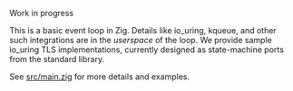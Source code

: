 Work in progress

This is a basic event loop in Zig. Details like io_uring, kqueue, and other such integrations are in the _userspace_ of the loop. We provide sample io_uring TLS implementations, currently designed as state-machine ports from the standard library.

See [src/main.zig](https://github.com/hmusgrave/rayloop/blob/master/src/main.zig) for more details and examples.
